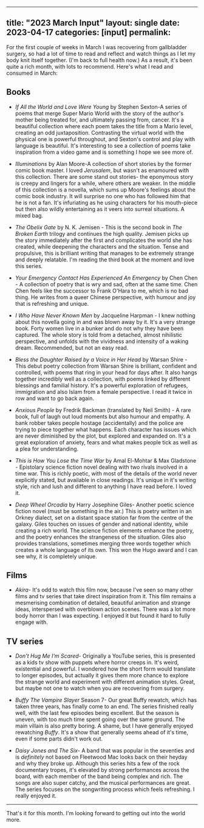 
---
title: "2023 March Input"
layout: single
date: 2023-04-17
categories: [input]
permalink:
---

For the first couple of weeks in March I was recovering from gallbladder surgery, so had a lot of time to read and reflect and watch things as I let my body knit itself together. (I'm back to full health now.) As a result, it's been quite a rich month, with lots to recommend. Here's what I read and consumed in March: 

## Books

- *If All the World and Love Were Young* by Stephen Sexton-A series of poems that merge Super Mario World with the story of the author's mother being treated for, and ultimately passing from, cancer. It's a beautiful collection where each poem takes the title from a Mario level, creating an odd juxtaposition. Contrasting the virtual world with the physical one is powerful throughout, and Sexton's control and play with language is beautiful. It's interesting to see a collection of poems take inspiration from a video game and is something I hope we see more of. 

- *Illuminations* by Alan Moore-A collection of short stories by the former comic book master. I loved *Jerusalem*, but wasn't as enamoured with this collection. There are some stand out stories- the eponymous story is creepy and lingers for a while, where others are weaker. In the middle of this collection is a novella, which sums up Moore's feelings about the comic book industry. It will surprise no one who has followed him that he is not a fan. It's infuriating as he using characters for his mouth-piece but then also wildly entertaining as it veers into surreal situations. A mixed bag. 

- *The Obelix Gate* by N. K. Jemisen - This is the second book in *The Broken Earth* trilogy and continues the high quality. Jemisen picks up the story immediately after the first and complicates the world she has created, while deepening the characters and the situation. Tense and propulsive, this is brilliant writing that manages to be extremely strange and deeply relatable. I'm reading the third book at the moment and love this series. 

-  *Your Emergency Contact Has Experienced An Emergency* by Chen Chen - A collection of poetry that is wry and sad, often at the same time. Chen Chen feels like the successor to Frank O'Hara to me, which is no bad thing. He writes from a queer Chinese perspective, with humour and joy that is refreshing and unique. 

- *I Who Have Never Known Men* by Jacqueline Harpman - I knew nothing about this novella going in and was blown away by it. It's a very strange book. Forty women live in a bunker and do not why they have been captured. The whole story is told from a detached, almost nihilistic perspective, and unfolds with the vividness and intensity of a waking dream. Recommended, but not an easy read. 

- *Bless the Daughter Raised by a Voice in Her Head* by Warsan Shire - This debut poetry collection from Warsan Shire is brilliant, confident and controlled, with poems that ring in your head for days after. It also hangs together incredibly well as a collection, with poems linked by different blessings and familial history. It's a powerful exploration of refugees, immigration and also Islam from a female perspective. I read it twice in row and want to go back again.

- *Anxious People* by Fredrik Backman (translated by Neil Smith) - A rare book, full of laugh out loud moments but also humour and empathy. A bank robber takes people hostage (accidentally) and the police are trying to piece together what happens. Each character has issues which are never diminished by the plot, but explored and expanded on. It's a great exploration of anxiety, fears and what makes people tick as well as a plea for understanding. 

- *This is How You Lose the Time War* by Amal El-Mohtar & Max Gladstone - Epistolary science fiction novel dealing with two rivals involved in a time war. This is richly poetic, with most of the details of the world never explicitly stated, but available in close readings. It's unique in it's writing style, rich and lush and different to anything I have read before. I loved it.

- *Deep Wheel Orcadia* by Harry Josephine Giles- Another poetic science fiction novel (must be something in the air.) This is poetry written in an Orkney dialect, set on a distant space station far from the centre of the galaxy. Giles touches on issues of gender and national identity, while creating a rich world. The science fiction elements enhance the poetry, and the poetry enhances the strangeness of the situation. Giles also provides translations, sometimes merging three words together which creates a whole language of its own. This won the Hugo award and I can see why, it is completely unique.

## Films

- *Akira*- It's odd to watch this film now, because I've seen so many other films and tv series that take direct inspiration from it. This film remains a mesmerising combination of detailed, beautiful animation and strange ideas, interspersed with overblown action scenes. There was a lot more body horror than I was expecting.  I enjoyed it but found it hard to fully engage with. 

## TV series

- *Don't Hug Me I'm Scared*- Originally a YouTube series, this is presented as a kids tv show with puppets where horror creeps in. It's weird, existential and powerful. I wondered how the short form would translate to longer episodes, but actually it gives them more chance to explore the strange world and experiment with different animation styles. Great, but maybe not one to watch when you are recovering from surgery. 

- *Buffy The Vampire Slayer* Season 7- Our great Buffy rewatch, which has taken three years, has finally come to an end. The series finished really well, with the last few episodes being excellent. But the season is uneven, with too much time spent going over the same ground. The main villain is also pretty boring. A shame, but I have generally enjoyed rewatching *Buffy*. It's a show that generally seems ahead of it's time, even if some parts didn't work out. 

- *Daisy Jones and The Six*- A band that was popular in the seventies and is *definitely* not based on Fleetwood Mac looks back on their heyday and why they broke up. Although this series hits a few of the rock documentary tropes, it's elevated by strong performances across the board, with each member of the band being complex and rich. The songs are also super catchy, and the musical performances are great. The series focuses on the songwriting process which feels refreshing. I really enjoyed it. 

---

That's it for this month. I'm looking forward to getting out into the world more. 